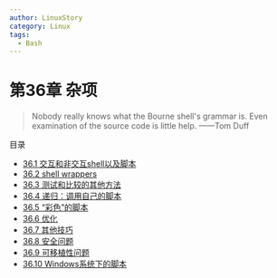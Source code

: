 ```yaml
---
author: LinuxStory
category: Linux
tags:
  - Bash
---
```

# 第36章 杂项
> Nobody really knows what the Bourne shell's grammar is. Even examination of the source code is little help.
> ——Tom Duff

目录
- [36.1 交互和非交互shell以及脚本](36_1_interactive_and_non-interactive_shells_and_scripts.md)
- [36.2 shell wrappers](36_2_shell_wrappers.md)
- [36.3 测试和比较的其他方法](36_3_tests_and_comparisons_alternatives.md)
- [36.4 递归：调用自己的脚本](36_4_recursion_a_script_calling_itself.md)
- [36.5 “彩色”的脚本](36_5_colorizing_scripts.md)
- [36.6 优化](36_6_optimizations.md)
- [36.7 其他技巧](36_7_assorted_tips.md)
- [36.8 安全问题](36_8_security_issues.md)
- [36.9 可移植性问题](36_9_portability_issues.md)
- [36.10 Windows系统下的脚本](36_10_shell_scripting_under_windows.md)
